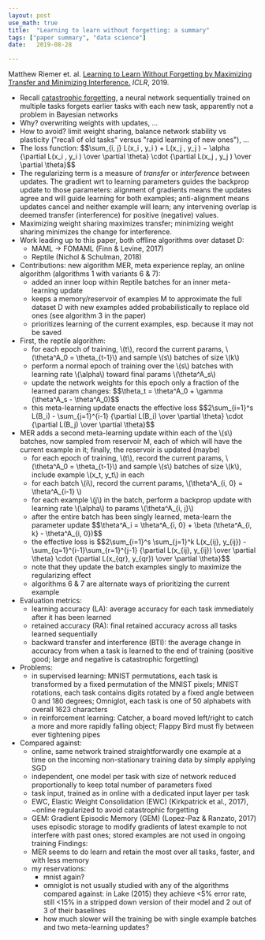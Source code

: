 ```yaml
---
layout: post
use_math: true
title:  "Learning to learn without forgetting: a summary"
tags: ["paper summary", "data science"]
date:   2019-08-28

---
```


<p>Matthew Riemer et. al. <a href="https://arxiv.org/abs/1810.11910">Learning to Learn Without Forgetting by Maximizing Transfer and Minimizing Interference.</a> <em>ICLR</em>, 2019.</p>
<ul>
<li>Recall <a href="https://en.wikipedia.org/wiki/Catastrophic_interference">catastrophic forgetting</a>, a neural network sequentially trained on multiple tasks forgets earlier tasks with each new task, apparently not a problem in Bayesian networks</li>
<li>Why? overwriting weights with updates, …</li>
<li>How to avoid? limit weight sharing, balance network stability vs plasticity ("recall of old tasks" versus "rapid learning of new ones"), …</li>
<li>The loss function: $$\sum_{i, j} L(x_i , y_i ) + L(x_j , y_j ) − \alpha {\partial L(x_i , y_i ) \over \partial \theta} \cdot {\partial L(x_j , y_j ) \over \partial \theta}$$</li>
<li>The regularizing term is a measure of <em>transfer</em> or <em>interference</em> between updates. The gradient wrt to learning parameters guides the backprop update to those parameters: alignment of gradients means the updates agree and will guide learning for both examples; anti-alignment means updates cancel and neither example will learn; any intervening overlap is deemed transfer (interference) for positive (negative) values.</li>
<li>Maximizing weight sharing maximizes transfer; minimizing weight sharing minimizes the change for interference.</li>
<li>Work leading up to this paper, both offline algorithms over dataset D:
<ul>
<li>MAML -&gt; FOMAML (Finn &amp; Levine, 2017)</li>
<li>Reptile (Nichol &amp; Schulman, 2018)</li>
</ul>
</li>
<li>Contributions: new algorithm MER, meta experience replay, an online algorithm (algorithms 1 with variants 6 &amp; 7):
<ul>
<li>added an inner loop within Reptile batches for an inner meta-learning update</li>
<li>keeps a memory/reservoir of examples M to approximate the full dataset D with new examples added probabilistically to replace old ones (see algorithm 3 in the paper)</li>
<li>prioritizes learning of the current examples, esp. because it may not be saved</li>
</ul>
</li>
<li>First, the reptile algorithm:
<ul>
<li>for each epoch of training, \(t\), record the current params, \(\theta^A_0 = \theta_{t-1}\) and sample \(s\) batches of size \(k\)</li>
<li>perform a normal epoch of training over the \(s\) batches with learning rate \(\alpha\) toward final params \(\theta^A_s\)</li>
<li>update the network weights for this epoch only a fraction of the learned param changes: 
    $$\theta_t = \theta^A_0 + \gamma (\theta^A_s - \theta^A_0)$$</li>
<li>this meta-learning update enacts the effective loss 
    $$2\sum_{i=1}^s L(B_i) - \sum_{j=1}^{i-1} {\partial L(B_i) \over \partial \theta} \cdot {\partial L(B_j) \over \partial \theta}$$
</li>
</ul>
</li>
<li>MER adds a second meta-learning update within each of the \(s\) batches, now sampled from reservoir M, each of which will have the current example in it; finally, the reservoir is updated (maybe)
<ul>
<li>for each epoch of training, \(t\), record the current params, \(\theta^A_0 = \theta_{t-1}\) and sample \(s\) batches of size \(k\), include example \(x_t, y_t\) in each</li>
<li>for each batch \(i\), record the current params, \(\theta^A_{i, 0} = \theta^A_{i-1} \)</li>
<li>for each example \(j\) in the batch, perform a backprop update with learning rate 
    \(\alpha\) to params \(\theta^A_{i, j}\)</li>
<li>after the entire batch has been singly learned, meta-learn the parameter update 
    $$\theta^A_i = \theta^A_{i, 0} + \beta (\theta^A_{i, k} - \theta^A_{i, 0})$$</li>
<li>the effective loss is 
    $$2\sum_{i=1}^s \sum_{j=1}^k L(x_{ij}, y_{ij}) - \sum_{q=1}^{i-1}\sum_{r=1}^{j-1} {\partial L(x_{ij}, y_{ij}) \over \partial \theta} \cdot {\partial L(x_{qr}, y_{qr}) \over \partial \theta}$$</li>
<li>note that they update the batch examples singly to maximize the regularizing effect</li>
<li>algorithms 6 &amp; 7 are alternate ways of prioritizing the current example</li>
</ul>
</li>
<li>Evaluation metrics:
<ul>
<li>learning accuracy (LA): average accuracy for each task immediately after it has been learned</li>
<li>retained accuracy (RA): final retained accuracy across all tasks learned sequentially</li>
<li>backward transfer and interference (BTI): the average change in accuracy from when a task is learned to the end of training (positive good; large and negative is catastrophic forgetting)</li>
</ul>
</li>
<li>Problems:
<ul>
<li>in supervised learning: MNIST permutations, each task is transformed by a fixed permutation of the MNIST pixels; MNIST rotations, each task contains digits rotated by a fixed angle between 0 and 180 degrees; Omniglot, each task is one of 50 alphabets with overall 1623 characters</li>
<li>in reinforcement learning: Catcher, a board moved left/right to catch a more and more rapidly falling object; Flappy Bird must fly between ever tightening pipes</li>
</ul>
</li>
<li>Compared against:
<ul>
<li>online, same network trained straightforwardly one example at a time on the incoming non-stationary training data by simply applying SGD</li>
<li>independent, one model per task with size of network reduced proportionally to keep total number of parameters fixed</li>
<li>task input, trained as in online with a dedicated input layer per task</li>
<li>EWC, Elastic Weight Consolidation (EWC) (Kirkpatrick et al., 2017), ~online regularized to avoid catastrophic forgetting</li>
<li>GEM: Gradient Episodic Memory (GEM) (Lopez-Paz &amp; Ranzato, 2017) uses episodic storage to modify gradients of latest example to not interfere with past ones; stored examples are not used in ongoing training
Findings:</li>
<li>MER seems to do learn and retain the most over all tasks, faster, and with less memory</li>
<li>my reservations:
<ul>
  <li>mnist again?</li>
  <li>omniglot is not usually studied with any of the algorithms compared against: in Lake (2015) they achieve &lt;5% error rate, still &lt;15% in a stripped down version of their model and 2 out of 3 of their baselines</li>
  <li>how much slower will the training be with single example batches and two meta-learning updates?</li>
</ul>
</li>
</ul>
</li>
</ul>